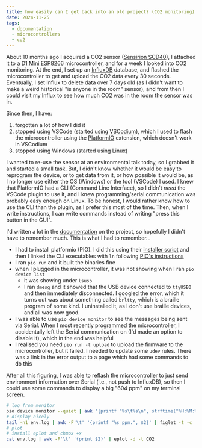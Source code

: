 ```yaml
---
title: how easily can I get back into an old project? (CO2 monitoring)
date: 2024-11-25
tags:
  - documentation
  - microcontrollers
  - co2
---
```

About 10 months ago I acquired a CO2 sensor ([Sensirion SCD40](https://sensirion.com/products/catalog/SCD40)), I attached it to a [D1 Mini ESP8266](https://www.wemos.cc/en/latest/d1/d1_mini.html) microcontroller, and for a week I looked into CO2 monitoring. At the end, I set up an [InfluxDB](https://www.influxdata.com/) database, and flashed the microcontroller to get and upload the CO2 data every 30 seconds. Eventually, I set Influx to delete data over 7 days old (as I didn't want to make a weird historical "is anyone in the room" sensor), and from then I could visit my Influx to see how much CO2 was in the room the sensor was in.

Since then, I have:

1. forgotten a lot of how I did it
2. stopped using VSCode (started using [VSCodium](https://vscodium.com/)), which I used to flash the microcontroller using the [PlatformIO](https://platformio.org/) extension, which doesn't work in VSCodium
3. stopped using Windows (started using Linux)

I wanted to re-use the sensor at an environmental talk today, so I grabbed it and started a small task. But, I didn't know whether it would be easy to reprogram the device, or to get data from it, or how possible it would be, as I no longer use either the OS (Windows) or the tool (VSCode) I used. I knew that PlatformIO had a CLI (Command Line Interface), so I didn't *need* the VSCode plugin to use it, and I knew programming/serial communication was probably easy enough on Linux. To be honest, I would rather know how to use the CLI than the plugin, as I prefer this most of the time. Then, when I write instructions, I can write commands instead of writing "press this button in the GUI".

I'd written a lot in the [documentation](https://github.com/alifeee/co2-monitoring) on the project, so hopefully I didn't have to remember much. This is what I had to remember...

- I had to install platformio (PIO). I did this using their [installer script](https://docs.platformio.org/en/latest/core/installation/methods/installer-script.html#id1) and then I linked the CLI executables with `ln` following [PIO's instructions](https://docs.platformio.org/en/latest/core/installation/shell-commands.html#piocore-install-shell-commands)
- I ran `pio run` and it built the binaries fine
- when I plugged in the microcontroller, it was not showing when I ran `pio device list`
    - it was showing under `lsusb`
    - I ran `dmesg` and it showed that the USB device connected to `ttyUSB0` and then immediately disconnected. I googled the error, which it turns out was about something called `brltty`, which is a braille program of some kind. I uninstalled it, as I don't use braille devices, and all was now good.
- I was able to use `pio device monitor` to see the messages being sent via Serial. When I most recently programmed the microcontroller, I accidentally left the Serial communication on (I'd made an option to disable it), which in the end was helpful
- I realised you need `pio run -t upload` to upload the firmware to the microcontroller, but it failed. I needed to update some `udev` rules. There was a link in the error output to a page which had some commands to do this

After all this figuring, I was able to reflash the microcontroller to just send environment information over Serial (i.e., not push to InfluxDB), so then I could use some commands to display a big "604 ppm" on my terminal screen.

```bash
# log from monitor
pio device monitor --quiet | awk '{printf "%s\t%s\n", strftime("%H:%M:%S", systime()), $0}' | tee env.log
# display nicely
tail -n1 env.log | awk -F'\t' '{printf "%s ppm.", $2}' | figlet -t -c
# plot
# install eplot and chmox +x
cat env.log | awk -F'\t' '{print $2}' | eplot -d -t CO2
```
